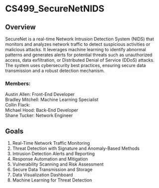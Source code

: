 # CS499_SecureNetNIDS

## Overview
SecureNet is a real-time Network Intrusion Detection System (NIDS) that monitors and analyzes network traffic to detect suspicious activities or malicious attacks. It leverages machine learning to identify abnormal patterns and generates alerts for potential threats such as unauthorized access, data exfiltration, or Distributed Denial of Service (DDoS) attacks. The system uses cybersecurity best practices, ensuring secure data transmission and a robust detection mechanism.

### Members:
Austin Allen: Front-End Developer\
Bradley Mitchell: Machine Learning Specialist\
Collin Flack: \
Michael Hood: Back-End Developer\
Shane Tucker: Network Engineer

## Goals
1. Real-Time Network Traffic Monitoring
2. Threat Detection with Signature and Anomaly-Based Methods
3. Intrusion Detection Alerts and Reporting
4. Response Automation and Mitigation
5. Vulnerability Scanning and Risk Assessment
6. Secure Data Transmission and Storage
7. Data Visualization Dashboard
8. Machine Learning for Threat Detection